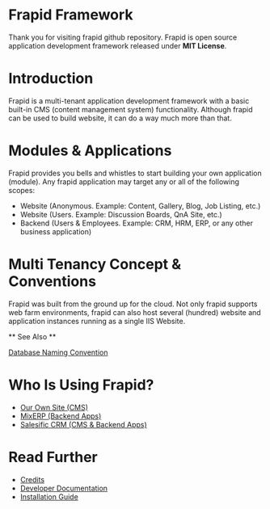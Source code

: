 # Frapid Framework

Thank you for visiting frapid github repository. Frapid is open source application development
framework released under **MIT License**.


# Introduction

Frapid is a multi-tenant application development framework with a basic
built-in CMS (content management system) functionality. Although frapid can be used 
to build website, it can do a way much more than that.


# Modules & Applications

Frapid provides you bells and whistles to start building your own application (module).
Any frapid application may target any or all of the following scopes:

* Website (Anonymous. Example: Content, Gallery, Blog, Job Listing, etc.)
* Website (Users. Example: Discussion Boards, QnA Site, etc.)
* Backend (Users & Employees. Example: CRM, HRM, ERP, or any other business application)

# Multi Tenancy Concept & Conventions

Frapid was built from the ground up for the cloud. Not only frapid supports web farm environments, 
frapid can also host several (hundred) website and application instances 
running as a single IIS Website.

** See Also **

[Database Naming Convention](docs/concepts/database-naming-convention.md)

# Who Is Using Frapid?

* [Our Own Site (CMS)](http://docs.frapid.com)
* [MixERP (Backend Apps)](https://github.com/mixerp/mixerp/)
* [Salesific CRM (CMS & Backend Apps)](https://github.com/binodnp/salesific-crm)

# Read Further

* [Credits](docs/credits/readme.md)
* [Developer Documentation](docs/developer/readme.md)
* [Installation Guide](docs/installation/readme.md)